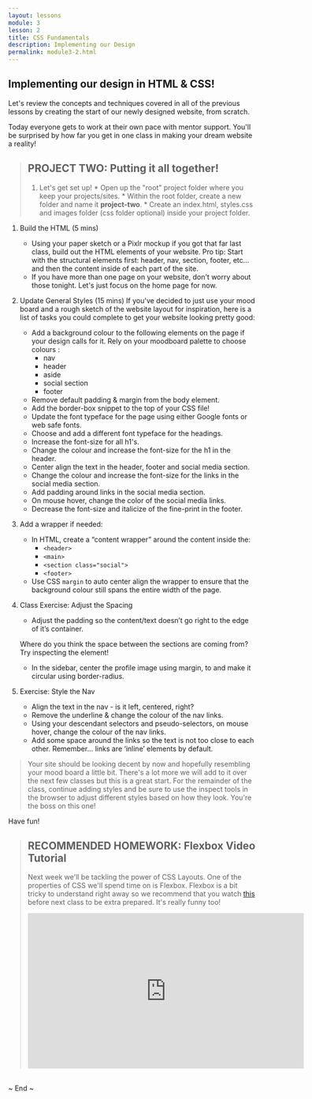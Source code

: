 ```yaml
---
layout: lessons
module: 3
lesson: 2
title: CSS Fundamentals
description: Implementing our Design
permalink: module3-2.html
---
```


## Implementing our design in HTML & CSS!

Let's review the concepts and techniques covered in all of the previous lessons by creating the start of our newly designed website, from scratch.

Today everyone gets to work at their own pace with mentor support. You'll be surprised by how far you get in one class in making your dream website a reality! 

>## PROJECT TWO: Putting it all together!
>
>1.  Let's get set up!
	* Open up the "root" project folder where you keep your projects/sites.
	* Within the root folder, create a new folder and name it **project-two**.
	* Create an index.html, styles.css and images folder (css folder optional) inside your project folder.
1. Build the HTML (5 mins)
	* Using your paper sketch or a Pixlr mockup if you got that far last class, build out the HTML elements of your website. Pro tip: Start with the structural elements first: header, nav, section, footer, etc... and then the content inside of each part of the site.
	* If you have more than one page on your website, don't worry about those tonight. Let's just focus on the home page for now. 

1. Update General Styles (15 mins) 
If you've decided to just use your mood board and a rough sketch of the website layout for inspiration, here is a list of tasks you could complete to get your website looking pretty good: 

	* Add a background colour to the following elements on the page if your design calls for it. Rely on your moodboard palette to choose colours :
		* nav
		* header
		* aside
		* social section
		* footer
	* Remove default padding & margin from the body element.
	* Add the border-box snippet to the top of your CSS file!
	* Update the font typeface for the page using either Google fonts or web safe fonts.
	* Choose and add a different font typeface for the headings.
	* Increase the font-size for all h1's.
	* Change the colour and increase the font-size for the h1 in the header.
	* Center align the text in the header, footer and social media section.
	* Change the colour and increase the font-size for the links in the social media section.
	* Add padding around links in the social media section.
	* On mouse hover, change the color of the social media links.
	* Decrease the font-size and italicize of the fine-print in the footer.  
1. Add a wrapper if needed:
	* In HTML, create a “content wrapper” around the content inside the:
		* `<header>`
		* `<main>`
		* `<section class="social">`
		* `<footer>`
	* Use CSS `margin` to auto center align the wrapper to ensure that the background colour still spans the entire width of the page.
	
1. Class Exercise: Adjust the Spacing
	* Adjust the padding so the content/text doesn’t go right to the edge of it’s container.
	
	Where do you think the space between the sections are coming from? Try inspecting the element!
	* In the sidebar, center the profile image using margin, to and make it circular using border-radius.

1. Exercise: Style the Nav
	* Align the text in the nav - is it left, centered, right?
	* Remove the underline & change the colour of the nav links.
	* Using your descendant selectors and pseudo-selectors, on mouse hover, change the colour of the nav links.
	*  Add some space around the links so the text is not too close to each other. Remember… links are ‘inline’ elements by default.

> Your site should be looking decent by now and hopefully resembling your mood board a little bit. There's a lot more we will add to it over the next few classes but this is a great start. For the remainder of the class, continue adding styles and be sure to use the inspect tools in the browser to adjust different styles based on how they look. You're the boss on this one! 

Have fun! 

> ## RECOMMENDED HOMEWORK: Flexbox Video Tutorial
> Next week we'll be tackling the power of CSS Layouts. One of the properties of CSS we'll spend time on is Flexbox. Flexbox is a bit tricky to understand right away so we recommend that you watch [this](https://www.youtube.com/watch?v=G7EIAgfkhmg&feature=youtu.be) before next class to be extra prepared. It's really funny too! 
><iframe width="560" height="315" src="https://www.youtube.com/embed/G7EIAgfkhmg" frameborder="0" allowfullscreen></iframe>

<br>
~ End ~